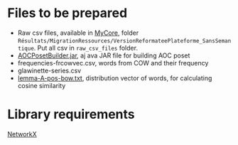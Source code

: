 # Files to be prepared
- Raw csv files, available in [MyCore](https://mycore.core-cloud.net/index.php/s/tFSrR5f7ZkVFwj7/authenticate), folder `Résultats/MigrationRessources/VersionReformateePlateforme_SansSemantique`. Put all csv in `raw_csv_files` folder.
- [AOCPosetBuilder.jar](https://www.lirmm.fr/~gutierre/gsh), aj ava JAR file for building AOC poset
- frequencies-frcowvec.csv, words from COW and their frequency
- glawinette-series.csv
- [lemma-A-pos-bow.txt](https://zenodo.org/record/5975226), distribution vector of words, for calculating cosine similarity

# Library requirements

[NetworkX](https://networkx.org/)